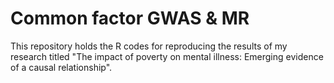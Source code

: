# Common factor GWAS & MR
 This repository holds the R codes for reproducing the results of my research titled "The impact of poverty on mental illness: Emerging evidence of a causal relationship".
